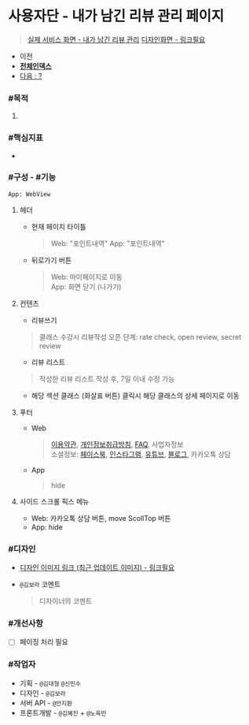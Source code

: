 # 사용자단 - 내가 남긴 리뷰 관리 페이지

> [실제 서비스 화면 - 내가 남긴 리뷰 관리](www.modooclass.net/class/user/review)
> [디자인화면 - 링크필요]() 



- 이전      
- [**전체인덱스**](../README.md)     
- [다음 : ?]()



### **#목적**

1. 



### #핵심지표

- 



### **#구성 - #기능**
```App: WebView```

1. 헤더 

    - 현재 페이지 타이틀

      > Web: "포인트내역"
      > App: "포인트내역"

    - 뒤로가기 버튼

      > Web: 마이페이지로 이동<br />
      > App: 화면 닫기 (나가기)

2. 컨텐츠

    - 리뷰쓰기

    > 클래스 수강시 리뷰작성 오픈
    > 단계: rate check, open review, secret review

    - 리뷰 리스트

    > 작성한 리뷰 리스트
    > 작성 후, 7일 이내 수정 가능

    - 해당 섹션 클래스 (화살표 버튼) 클릭시 해당 클래스의 상세 페이지로 이동


3. 푸터

    - Web

      > [이용약관](www.modooclass.net/app/customer/agreement), [개인정보취급방침](www.modooclass.net/app/customer/policy), [FAQ](www.modooclass.net/modoo/faq), 사업자정보<br />
      > 소셜정보: [페이스북](www.facebook.com/modooclass/), [인스타그램](https://www.instagram.com/modooclass/), [유튜브](https://www.youtube.com/channel/UCQ9WEzhuxE4UR69Ku4kQVSA), [블로그](https://blog.naver.com/enfit), 카카오톡 상담

    - App

      > hide

4. 사이드 스크롤 픽스 메뉴

    - Web: 카카오톡 상담 버튼, move ScollTop 버튼<br />
    - App: hide



### **#디자인**

- [디자인 이미지 링크 (최근 업데이트 이미지) - 링크필요]()

- `@김보라`  코멘트

  > 디자이너의 코멘트



### #개선사항

- [ ] 페이징 처리 필요



### **#작업자**

- 기획 - `@김대형` `@신민수`
- 디자인 - `@김보라`
- 서버 API - `@안지환`
- 프론트개발 - `@김혜진`  + `@노육민`
